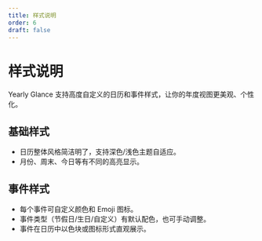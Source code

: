 ```yaml
---
title: 样式说明
order: 6
draft: false
---
```


# 样式说明

Yearly Glance 支持高度自定义的日历和事件样式，让你的年度视图更美观、个性化。

## 基础样式

- 日历整体风格简洁明了，支持深色/浅色主题自适应。
- 月份、周末、今日等有不同的高亮显示。

## 事件样式

- 每个事件可自定义颜色和 Emoji 图标。
- 事件类型（节假日/生日/自定义）有默认配色，也可手动调整。
- 事件在日历中以色块或图标形式直观展示。

<!-- ## Style Settings

- 插件支持与 Obsidian Style Settings 插件联动，进一步自定义界面细节。
- 可调整字体、边框、间距等参数。

> 具体样式设置请参考插件设置界面或 Style Settings 插件文档。 -->
